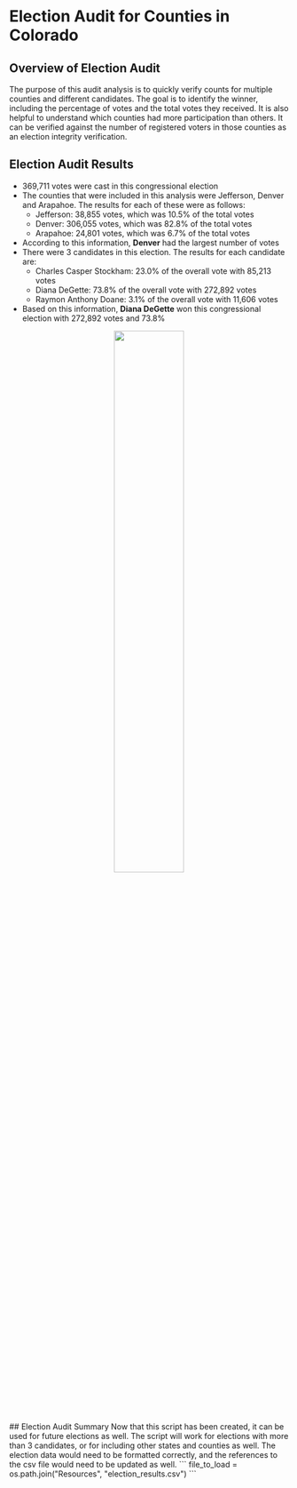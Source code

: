 # Election Audit for Counties in Colorado
## Overview of Election Audit
The purpose of this audit analysis is to quickly verify counts for multiple counties and different candidates. The goal is to identify the winner, including the percentage of votes and the total votes they received. It is also helpful to understand which counties had more participation than others. It can be verified against the number of registered voters in those counties as an election integrity verification. 

## Election Audit Results
* 369,711 votes were cast in this congressional election 
* The counties that were included in this analysis were Jefferson, Denver and Arapahoe. The results for each of these were as follows: 
    * Jefferson: 38,855 votes, which was 10.5% of the total votes
    * Denver:    306,055 votes, which was 82.8% of the total votes
    * Arapahoe:  24,801 votes, which was 6.7% of the total votes
* According to this information, **Denver** had the largest number of votes
* There were 3 candidates in this election. The results for each candidate are:
   * Charles Casper Stockham: 23.0% of the overall vote with 85,213 votes
   * Diana DeGette:           73.8% of the overall vote with 272,892 votes
   * Raymon Anthony Doane:    3.1% of the overall vote with 11,606 votes
* Based on this information, **Diana DeGette** won this congressional election with 272,892 votes and 73.8% 
<p align="center" width="100%">
    <img width="50%" src=https://user-images.githubusercontent.com/105991478/176971014-68fd10a4-5cd2-46ce-9f76-d6ad77d405e5.png>
</p>
## Election Audit Summary
Now that this script has been created, it can be used for future elections as well. The script will work for elections with more than 3 candidates, or for including other states and counties as well. The election data would need to be formatted correctly, and the references to the csv file would need to be updated as well.
 ```
 file_to_load = os.path.join("Resources", "election_results.csv")
```
